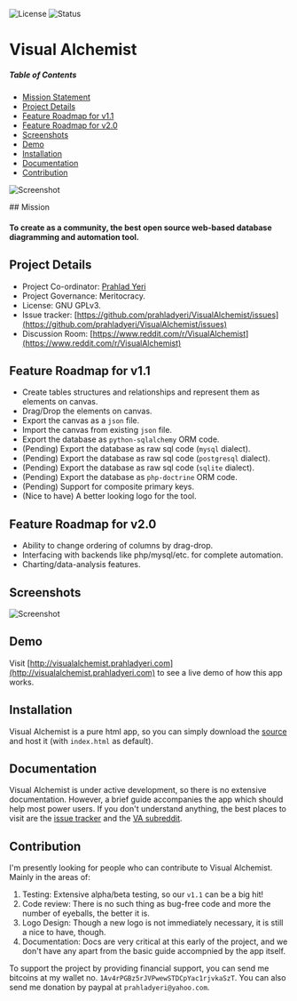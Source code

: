 ![License](https://img.shields.io/badge/license-GPL-blue.svg)
![Status](https://img.shields.io/badge/status-stable-brightgreen.svg)

# Visual Alchemist

##### Table of Contents
- [Mission Statement](#missionstat)
- [Project Details](#projdetails)
- [Feature Roadmap for v1.1](#featroadmapv11)
- [Feature Roadmap for v2.0](#featroadmapv2)
- [Screenshots](#screenshots)
- [Demo](#demo)
- [Installation](#installation)
- [Documentation](#docs)
- [Contribution](#contribute)

![Screenshot](https://github.com/prahladyeri/valchemist/raw/master/img/screenRelation.png)

<a name="missionstat" />
## Mission

#### To create as a community, the best open source web-based database diagramming and automation tool.

<a name="projdetails"></a>
## Project Details

- Project Co-ordinator: [Prahlad Yeri](https://github.com/prahladyeri)
- Project Governance: Meritocracy.
- License: GNU GPLv3.
- Issue tracker: [https://github.com/prahladyeri/VisualAlchemist/issues](https://github.com/prahladyeri/VisualAlchemist/issues)
- Discussion Room: [https://www.reddit.com/r/VisualAlchemist](https://www.reddit.com/r/VisualAlchemist)

<a name="featroadmapv11"></a>
## Feature Roadmap for v1.1

- Create tables structures and relationships and represent them as elements on canvas.
- Drag/Drop the elements on canvas.
- Export the canvas as a `json` file.
- Import the canvas from existing `json` file.
- Export the database as `python-sqlalchemy` ORM code.
- (Pending) Export the database as raw sql code (`mysql` dialect).
- (Pending) Export the database as raw sql code (`postgresql` dialect).
- (Pending) Export the database as raw sql code (`sqlite` dialect).
- (Pending) Export the database as `php-doctrine` ORM code.
- (Pending) Support for composite primary keys.
- (Nice to have) A better looking logo for the tool.

## Feature Roadmap for v2.0<a name="featroadmapv2"></a>

- Ability to change ordering of columns by drag-drop.
- Interfacing with backends like php/mysql/etc. for complete automation.
- Charting/data-analysis features.

## Screenshots<a name="screenshots"></a>

![Screenshot](https://github.com/prahladyeri/valchemist/raw/master/img/screenRelation.png)

## Demo<a name="demo"></a>

Visit [http://visualalchemist.prahladyeri.com](http://visualalchemist.prahladyeri.com) to see a live demo of how this app works.

## Installation<a name="installation"></a>

Visual Alchemist is a pure html app, so you can simply download the [source](https://github.com/prahladyeri/VisualAlchemist/archive/master.zip) and host it (with `index.html` as default).

## Documentation<a name="docs"></a>

Visual Alchemist is under active development, so there is no extensive documentation. However, a brief guide accompanies the app which should help most power users. If you don't understand anything, the best places to visit are the [issue tracker](https://github.com/prahladyeri/VisualAlchemist/issues) and the [VA subreddit](https://www.reddit.com/r/VisualAlchemist).

## Contribution<a name="contribute"></a>

I'm presently looking for people who can contribute to Visual Alchemist. Mainly in the areas of:

1. Testing: Extensive alpha/beta testing, so our `v1.1` can be a big hit!
2. Code review: There is no such thing as bug-free code and more the number of eyeballs, the better it is.
3. Logo Design: Though a new logo is not immediately necessary, it is still a nice to have, though.
4. Documentation: Docs are very critical at this early of the project, and we don't have any apart from the basic guide accompnied by the app itself.

To support the project by providing financial support, you can send me bitcoins at my wallet no. `1Av4rPGBz5rJVPwewSTDCpYac1rjvkaSzT`. You can also send me donation by paypal at `prahladyeri@yahoo.com`.
